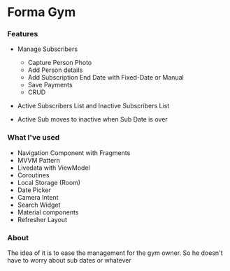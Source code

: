 # Forma Gym

### Features

* Manage Subscribers

  - Capture Person Photo
  - Add Person details
  - Add Subscription End Date with Fixed-Date or Manual
  - Save Payments
  - CRUD
* Active Subscribers List and Inactive Subscribers List
* Active Sub moves to inactive when Sub Date is over

### What I've used

* Navigation Component with Fragments
* MVVM Pattern
* Livedata with ViewModel
* Coroutines
* Local Storage (Room)
* Date Picker
* Camera Intent
* Search Widget
* Material components
* Refresher Layout

### About

The idea of it is to ease the management for the gym owner.
So he doesn't have to worry about sub dates or whatever

